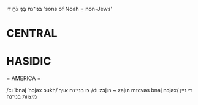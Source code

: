 בני־נח
בְּנֵי נֹחַ
די
'sons of Noah = non-Jews'

CENTRAL
========

HASIDIC
=======
= AMERICA = 

/cɩ ˈbnaj ˈnɔjəx ɔukh/ צו בני־נח אויך
/dɩ zɔjɩn ~ zajɩn mɪcvəs bnaj nɔjəx/ די זיין מיצוות בני־נח
